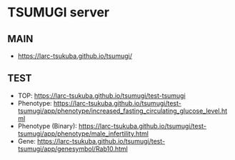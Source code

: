 # TSUMUGI server

## MAIN

- https://larc-tsukuba.github.io/tsumugi/

## TEST

- TOP: https://larc-tsukuba.github.io/tsumugi/test-tsumugi
- Phenotype: https://larc-tsukuba.github.io/tsumugi/test-tsumugi/app/phenotype/increased_fasting_circulating_glucose_level.html
- Phenotype (Binary): https://larc-tsukuba.github.io/tsumugi/test-tsumugi/app/phenotype/male_infertility.html
- Gene: https://larc-tsukuba.github.io/tsumugi/test-tsumugi/app/genesymbol/Rab10.html

